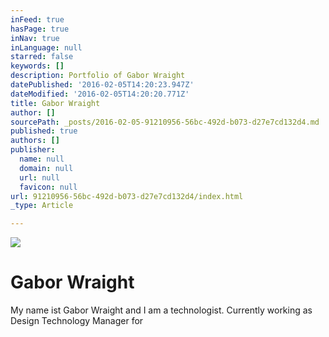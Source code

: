 ```yaml
---
inFeed: true
hasPage: true
inNav: true
inLanguage: null
starred: false
keywords: []
description: Portfolio of Gabor Wraight
datePublished: '2016-02-05T14:20:23.947Z'
dateModified: '2016-02-05T14:20:20.771Z'
title: Gabor Wraight
author: []
sourcePath: _posts/2016-02-05-91210956-56bc-492d-b073-d27e7cd132d4.md
published: true
authors: []
publisher:
  name: null
  domain: null
  url: null
  favicon: null
url: 91210956-56bc-492d-b073-d27e7cd132d4/index.html
_type: Article

---
```

![](https://the-grid-user-content.s3-us-west-2.amazonaws.com/7a8df7dd-7d19-4130-af30-52af633f0dca.jpg)

# Gabor Wraight

My name ist Gabor Wraight and I am a technologist. Currently working as Design Technology Manager for